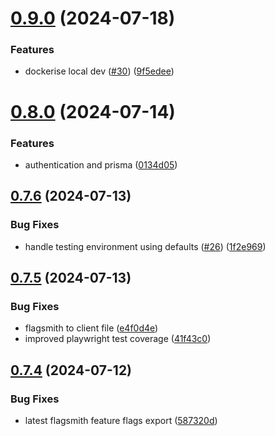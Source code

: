 # [0.9.0](https://github.com/EddieHubCommunity/HealthCheck/compare/v0.8.0...v0.9.0) (2024-07-18)


### Features

* dockerise local dev ([#30](https://github.com/EddieHubCommunity/HealthCheck/issues/30)) ([9f5edee](https://github.com/EddieHubCommunity/HealthCheck/commit/9f5edee2586d2f441757060c6cfb40d01fe2d215))



# [0.8.0](https://github.com/EddieHubCommunity/HealthCheck/compare/v0.7.6...v0.8.0) (2024-07-14)


### Features

* authentication and prisma ([0134d05](https://github.com/EddieHubCommunity/HealthCheck/commit/0134d0534517d8e90ebcf610a3a093978a40440a))



## [0.7.6](https://github.com/EddieHubCommunity/HealthCheck/compare/v0.7.5...v0.7.6) (2024-07-13)


### Bug Fixes

* handle testing environment using defaults ([#26](https://github.com/EddieHubCommunity/HealthCheck/issues/26)) ([1f2e969](https://github.com/EddieHubCommunity/HealthCheck/commit/1f2e96903990568c9fd378a47a65f94ef1fc5671))



## [0.7.5](https://github.com/EddieHubCommunity/HealthCheck/compare/v0.7.4...v0.7.5) (2024-07-13)


### Bug Fixes

* flagsmith to client file ([e4f0d4e](https://github.com/EddieHubCommunity/HealthCheck/commit/e4f0d4e95f1a860773515e55ef0f26609dd13796))
* improved playwright test coverage ([41f43c0](https://github.com/EddieHubCommunity/HealthCheck/commit/41f43c0d220990c035ecc0689face85eaba2c368))



## [0.7.4](https://github.com/EddieHubCommunity/HealthCheck/compare/v0.7.3...v0.7.4) (2024-07-12)


### Bug Fixes

* latest flagsmith feature flags export ([587320d](https://github.com/EddieHubCommunity/HealthCheck/commit/587320d6c69090d9522de0470ce680a4ce6fbd67))



